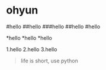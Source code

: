 # ohyun
#hello
##hello
###hello
##hello
#hello

*hello
*hello
*hello

1.hello
2.hello
3.hello

>life is short, use python
